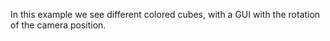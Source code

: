 In this example we see different colored cubes, with a GUI with the rotation of the camera position.
